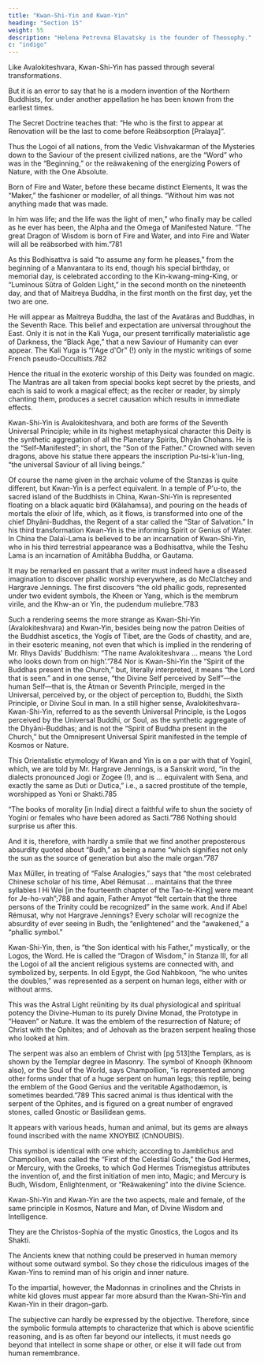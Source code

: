 ```yaml
---
title: "Kwan-Shi-Yin and Kwan-Yin"
heading: "Section 15"
weight: 55
description: "Helena Petrovna Blavatsky is the founder of Theosophy."
c: "indigo"
---
```



Like Avalokiteshvara, Kwan-Shi-Yin has passed through several transformations.

But it is an error to say that he is a modern invention of the Northern Buddhists, for under another appellation he has been known from the earliest times. 

The Secret Doctrine teaches that: “He who is the first to appear at Renovation will be the last to come before Reäbsorption [Pralaya]”. 

Thus the Logoi of all nations, from the Vedic Vishvakarman of the Mysteries down to the Saviour of the present civilized nations, are the “Word” who was in the “Beginning,” or the reäwakening of the energizing Powers of Nature, with the One Absolute. 

Born of Fire and Water, before these became distinct Elements, It was the “Maker,” the fashioner or modeller, of all things. “Without him was not anything made that was made. 


In him was life; and the life was the light of men,” who finally may be called as he ever has been, the Alpha and the Omega of Manifested Nature. “The great Dragon of Wisdom is born of Fire and Water, and into Fire and Water will all be reäbsorbed with him.”781 

As this Bodhisattva is said “to assume any form he pleases,” from the beginning of a Manvantara to its end, though his special birthday, or memorial day, is celebrated according to the Kin-kwang-ming-King, or “Luminous Sûtra of Golden Light,” in the second month on the nineteenth day, and that of Maitreya Buddha, in the first month on the first day, yet the two are one. 

He will appear as Maitreya Buddha, the last of the Avatâras and Buddhas, in the Seventh Race. This belief and expectation are universal throughout the East. Only it is not in the Kali Yuga, our present terrifically materialistic age of Darkness, the “Black Age,” that a new Saviour of Humanity can ever appear. The Kali Yuga is “l'Age d'Or” (!) only in the mystic writings of some French pseudo-Occultists.782

Hence the ritual in the exoteric worship of this Deity was founded on magic. The Mantras are all taken from special books kept secret by the priests, and each is said to work a magical effect; as the reciter or reader, by simply chanting them, produces a secret causation which results in immediate effects.

Kwan-Shi-Yin is Avalokiteshvara, and both are forms of the Seventh Universal Principle; while in its highest metaphysical character this Deity is the synthetic aggregation of all the Planetary Spirits, Dhyân Chohans. He is the “Self-Manifested”; in short, the “Son of the Father.” Crowned with seven dragons, above his statue there appears the inscription Pu-tsi-k'iun-ling, “the universal Saviour of all living beings.”

Of course the name given in the archaic volume of the Stanzas is quite different, but Kwan-Yin is a perfect equivalent. In a temple of P'u-to, the sacred island of the Buddhists in China, Kwan-Shi-Yin is represented floating on a black aquatic bird (Kâlahamsa), and pouring on the heads of mortals the elixir of life, which, as it flows, is transformed into one of the chief Dhyâni-Buddhas, the Regent of a star called the “Star of Salvation.” In his third transformation Kwan-Yin is the informing Spirit or Genius of Water. In China the Dalaï-Lama is believed to be an incarnation of Kwan-Shi-Yin, who in his third terrestrial appearance was a Bodhisattva, while the Teshu Lama is an incarnation of Amitâbha Buddha, or Gautama.

It may be remarked en passant that a writer must indeed have a diseased imagination to discover phallic worship everywhere, as do McClatchey and Hargrave Jennings. The first discovers “the old phallic gods, represented under two evident symbols, the Kheen or Yang, which is the membrum virile, and the Khw-an or Yin, the pudendum muliebre.”783 

Such a rendering seems the more strange as Kwan-Shi-Yin (Avalokiteshvara) and Kwan-Yin, besides being now the patron Deities of the Buddhist ascetics, the Yogîs of Tibet, are the Gods of chastity, and are, in their esoteric meaning, not even that which is implied in the rendering of Mr. Rhys Davids' Buddhism: “The name Avalokiteshvara ... means ‘the Lord who looks down from on high’.”784 Nor is Kwan-Shi-Yin the “Spirit of the Buddhas present in the Church,” but, literally interpreted, it means “the Lord that is seen.” and in one sense, “the Divine Self perceived by Self”—the human Self—that is, the Âtman or Seventh Principle, merged in the Universal, perceived by, or the object of perception to, Buddhi, the Sixth Principle, or Divine Soul in man. In a still higher sense, Avalokiteshvara-Kwan-Shi-Yin, referred to as the seventh Universal Principle, is the Logos perceived by the Universal Buddhi, or Soul, as the synthetic aggregate of the Dhyâni-Buddhas; and is not the “Spirit of Buddha present in the Church,” but the Omnipresent Universal Spirit manifested in the temple of Kosmos or Nature. 

This Orientalistic etymology of Kwan and Yin is on a par with that of Yoginî, which, we are told by Mr. Hargrave Jennings, is a Sanskrit word, “in the dialects pronounced Jogi or Zogee (!), and is ... equivalent with Sena, and exactly the same as Duti or Dutica,” i.e., a sacred prostitute of the temple, worshipped as Yoni or Shakti.785 

“The books of morality [in India] direct a faithful wife to shun the society of Yogini or females who have been adored as Sacti.”786 Nothing should surprise us after this. 

And it is, therefore, with hardly a smile that we find another preposterous absurdity quoted about “Budh,” as being a name “which signifies not only the sun as the source of generation but also the male organ.”787 

Max Müller, in treating of “False Analogies,” says that “the most celebrated Chinese scholar of his time, Abel Rémusat ... maintains that the three syllables I Hi Wei [in the fourteenth chapter of the Tao-te-King] were meant for Je-ho-vah”;788 and again, Father Amyot “felt certain that the three persons of the Trinity could be recognized” in the same work. And if Abel Rémusat, why not Hargrave Jennings? Every scholar will recognize the absurdity of ever seeing in Budh, the “enlightened” and the “awakened,” a “phallic symbol.”

Kwan-Shi-Yin, then, is “the Son identical with his Father,” mystically, or the Logos, the Word. He is called the “Dragon of Wisdom,” in Stanza III, for all the Logoi of all the ancient religious systems are connected with, and symbolized by, serpents. In old Egypt, the God Nahbkoon, “he who unites the doubles,” was represented as a serpent on human legs, either with or without arms.

This was the Astral Light reüniting by its dual physiological and spiritual potency the Divine-Human to its purely Divine Monad, the Prototype in “Heaven” or Nature. It was the emblem of the resurrection of Nature; of Christ with the Ophites; and of Jehovah as the brazen serpent healing those who looked at him. 

The serpent was also an emblem of Christ with [pg 513]the Templars, as is shown by the Templar degree in Masonry. The symbol of Knooph (Khnoom also), or the Soul of the World, says Champollion, “is represented among other forms under that of a huge serpent on human legs; this reptile, being the emblem of the Good Genius and the veritable Agathodæmon, is sometimes bearded.”789 This sacred animal is thus identical with the serpent of the Ophites, and is figured on a great number of engraved stones, called Gnostic or Basilidean gems.

It appears with various heads, human and animal, but its gems are always found inscribed with the name ΧΝΟΥΒΙΣ (ChNOUBIS). 

This symbol is identical with one which; according to Jamblichus and Champollion, was called the “First of the Celestial Gods,” the God Hermes, or Mercury, with the Greeks, to which God Hermes Trismegistus attributes the invention of, and the first initiation of men into, Magic; and Mercury is Budh, Wisdom, Enlightenment, or “Reäwakening” into the divine Science.

Kwan-Shi-Yin and Kwan-Yin are the two aspects, male and female, of the same principle in Kosmos, Nature and Man, of Divine Wisdom and Intelligence.

They are the Christos-Sophia of the mystic Gnostics, the Logos and its Shakti. 

The Ancients knew that nothing could be preserved in human memory without some outward symbol. So they chose the ridiculous images of the Kwan-Yins to remind man of his origin and inner nature.

To the impartial, however, the Madonnas in crinolines and the Christs in white kid gloves must appear far more absurd than the Kwan-Shi-Yin and Kwan-Yin in their dragon-garb. 

The subjective can hardly be expressed by the objective. Therefore, since the symbolic formula attempts to characterize that which is above scientific reasoning, and is as often far beyond our intellects, it must needs go beyond that intellect in some shape or other, or else it will fade out from human remembrance.
